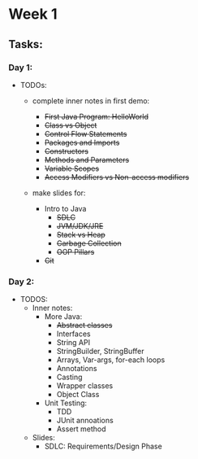 # Week 1
## Tasks:
### Day 1:
- TODOs:
    - complete inner notes in first demo:
        - ~~First Java Program: HelloWorld~~
        - ~~Class vs Object~~
        - ~~Control Flow Statements~~
        - ~~Packages and Imports~~
        - ~~Constructors~~
        - ~~Methods and Parameters~~
        - ~~Variable Scopes~~
        - ~~Access Modifiers vs Non-access modifiers~~

    - make slides for:
        - Intro to Java
            - ~~SDLC~~
            - ~~JVM/JDK/JRE~~
            - ~~Stack vs Heap~~
            - ~~Garbage Collection~~
            - ~~OOP Pillars~~
        - ~~Git~~
### Day 2:
- TODOS:
    - Inner notes:
        - More Java:
            - ~~Abstract classes~~
            - Interfaces
            - String API
            - StringBuilder, StringBuffer
            - Arrays, Var-args, for-each loops
            - Annotations
            - Casting
            - Wrapper classes
            - Object Class
        - Unit Testing:
            - TDD
            - JUnit annoations
            - Assert method
    - Slides:
        - SDLC: Requirements/Design Phase